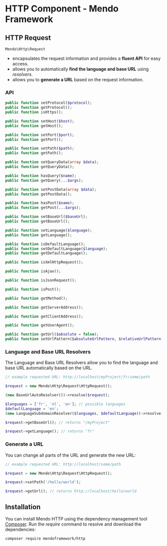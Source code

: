 # HTTP Component - Mendo Framework

## HTTP Request

```Mendo\Http\Request``` 

* encapsulates the request information and provides a **fluent API** for easy access.
* allows you to automatically **find the language and base URL** using *resolvers*.
* allows you to **generate a URL** based on the request information.

### API

```php
public function setProtocol($protocol);
public function getProtocol();
public function isHttps();

public function setHost($host);
public function getHost();

public function setPort($port);
public function getPort();

public function setPath($path);
public function getPath();

public function setQueryData(array $data);
public function getQueryData();

public function hasQuery($name);
public function getQuery(...$args);

public function setPostData(array $data);
public function getPostData();

public function hasPost($name);
public function getPost(...$args);

public function setBaseUrl($baseUrl);
public function getBaseUrl();

public function setLanguage($language);
public function getLanguage();

public function isDefaultLanguage();
public function setDefaultLanguage($language);
public function getDefaultLanguage();

public function isXmlHttpRequest();

public function isAjax();

public function isJsonRequest();

public function isPost();

public function getMethod();

public function getServerAddress();

public function getClientAddress();

public function getUserAgent();

public function getUrl($absolute = false);
public function setUrlPattern($absoluteUrlPattern, $relativeUrlPattern);
```

### Language and Base URL Resolvers

The Language and Base URL Resolvers allow you to find the language and base URL automatically based on the URL.

```php
// example requested URL: http://localhost/myProject/fr/some/path

$request = new Mendo\Http\Request\HttpRequest();

(new BaseUrlAutoResolver())->resolve($request);

$languages = ['fr', 'nl', 'en']; // possible languages
$defaultLanguage = 'en';
(new LanguageSubdomainResolver($languages, $defaultLanguage))->resolve($request);

$request->getBaseUrl(); // returns "/myProject"

$request->getLanguage(); // returns "fr"
```

### Generate a URL

You can change all parts of the URL and generate the new URL:

```php
// example requested URL: http://localhost/some/path

$request = new Mendo\Http\Request\HttpRequest();

$request->setPath('/hello/world');

$request->getUrl(); // returns http://localhost/hello/world
```

## Installation

You can install Mendo HTTP using the dependency management tool [Composer](https://getcomposer.org/).
Run the *require* command to resolve and download the dependencies:

```
composer require mendoframework/http
```